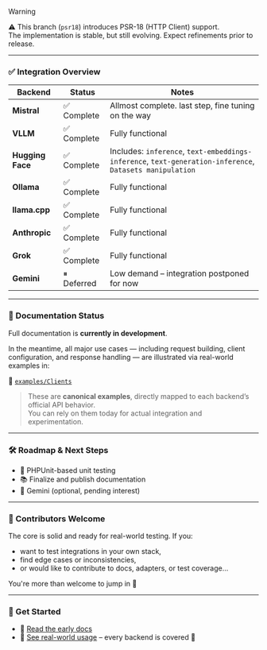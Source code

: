 > [!WARNING]  
> ⚠️ This branch (`psr18`) introduces PSR-18 (HTTP Client) support.  
> The implementation is stable, but still evolving. Expect refinements prior to release.

---

### ✅ Integration Overview

| Backend                  | Status       | Notes                                                                                                    |
|--------------------------|--------------|----------------------------------------------------------------------------------------------------------|
| **Mistral**              | ✅ Complete | Allmost complete. last step, fine tuning on the way                                                      |
| **VLLM**                 | ✅ Complete | Fully functional                                                                                         |
| **Hugging Face**         | ✅ Complete | Includes: `inference`, `text-embeddings-inference`, `text-generation-inference`, `Datasets manipulation` |
| **Ollama**               | ✅ Complete | Fully functional                                                            |
| **llama.cpp**            | ✅ Complete | Fully functional                                                                    |
| **Anthropic**            | ✅ Complete | Fully functional                                                         |
| **Grok**                 | ✅ Complete | Fully functional                                                                       |
| **Gemini**               | ⏸ Deferred | Low demand – integration postponed for now                                                               

---

### 📘 Documentation Status

Full documentation is **currently in development**.

In the meantime, all major use cases — including request building, client configuration, and response handling — are illustrated via real-world examples in:

📁 [`examples/Clients`](https://github.com/partITech/php-mistral/tree/psr18/examples/Clients)

> These are **canonical examples**, directly mapped to each backend’s official API behavior.  
> You can rely on them today for actual integration and experimentation.

---

### 🛠️ Roadmap & Next Steps

- 🧪 PHPUnit-based unit testing
- 📚 Finalize and publish documentation
- 🧭 Gemini (optional, pending interest)

---

### 🤝 Contributors Welcome

The core is solid and ready for real-world testing. If you:

- want to test integrations in your own stack,
- find edge cases or inconsistencies,
- or would like to contribute to docs, adapters, or test coverage...

You're more than welcome to jump in 🙌

---

### 🚀 Get Started

- 📖 [Read the early docs](https://github.com/partITech/php-mistral/blob/psr18/doc/menu.md)
- 📂 [See real-world usage](https://github.com/partITech/php-mistral/tree/psr18/examples/Clients) – every backend is covered 🧰
